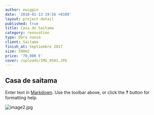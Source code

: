 ```yaml
---
author: ewiggin
date: '2018-01-13 19:56 +0100'
layout: project-detail
published: true
title: Casa de Saitama
category: renovation
type: Obra nueva
client: Saitama
finish_at: Septiembre 2017
size: 500m2
price: '70,000 €'
cover: /uploads/IMG_0581.JPG
---
```

## Casa de saitama

Enter text in [Markdown](http://daringfireball.net/projects/markdown/). Use the toolbar above, or click the **?** button for formatting help.

![image2.jpg]({{site.baseurl}}/uploads/image2.jpg)
